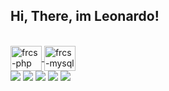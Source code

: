 ## Hi, There, im Leonardo!

<div align="center">
  <a href="https://github.com/LeonardoFurcs">
</div>
  
<div style="display: inline_block"><br>
  <img align="center" alt="frcs-php" height="40" width="50" src="https://cdn.jsdelivr.net/gh/devicons/devicon/icons/php/php-original.svg"/>
  <img align="center" alt="frcs-mysql" height="40" width="50" src="https://cdn.jsdelivr.net/gh/devicons/devicon/icons/mysql/mysql-original-wordmark.svg"/>

  
</div>
  
<div> 
  <a href="https://twitter.com/furcs" target="_blank"><img src="https://img.shields.io/badge/Twitter-1DA1F2?style=for-the-badge&logo=twitter&logoColor=white" target="_blank"></a>
    <a href="https://instagram.com/Furcs" target="_blank"><img src="https://img.shields.io/badge/-Instagram-%23E4405F?style=for-the-badge&logo=instagram&logoColor=white" target="_blank"></a>
 	<a href="https://www.twitch.tv/furcss" target="_blank"><img src="https://img.shields.io/badge/Twitch-9146FF?style=for-the-badge&logo=twitch&logoColor=white" target="_blank"></a>
  <a href = "mailto:leo_hack390@hotmail.com"><img src="https://img.shields.io/badge/Microsoft_Outlook-0078D4?style=for-the-badge&logo=microsoft-outlook&logoColor=white" target="_blank"></a>
  <a href="https://www.linkedin.com/in/leonardo-araujo-26a74413b" target="_blank"><img src="https://img.shields.io/badge/-LinkedIn-%230077B5?style=for-the-badge&logo=linkedin&logoColor=white" target="_blank"></a>
 
</div>
